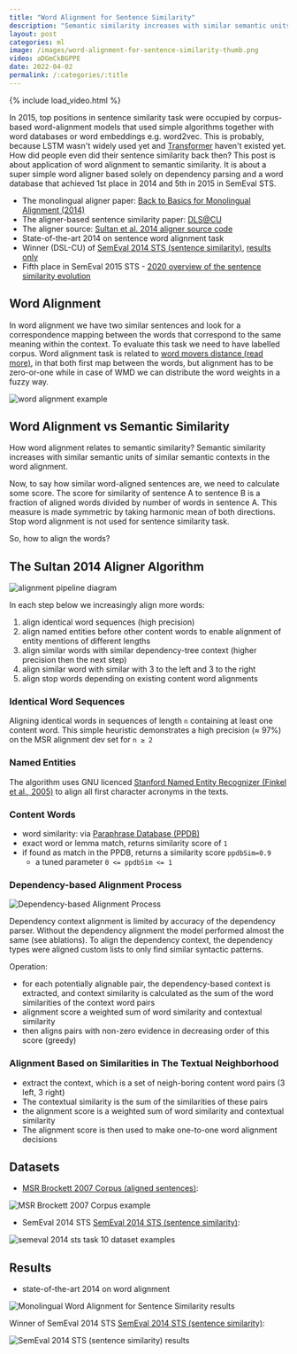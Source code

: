 ```yaml
---
title: "Word Alignment for Sentence Similarity"
description: "Semantic similarity increases with similar semantic units of similar semantic contexts in the monolingual word alignment."
layout: post
categories: ml
image: /images/word-alignment-for-sentence-similarity-thumb.png 
video: aDGmCkBGPPE
date: 2022-04-02
permalink: /:categories/:title
---
```


{% include load_video.html %}

In 2015, top positions in sentence similarity task were occupied by corpus-based word-alignment models that used simple algorithms together with word databases or word embeddings e.g. word2vec.
This is probably, because LSTM wasn't widely used yet and [Transformer](/ml/transformers-self-attention-mechanism-simplified) haven't existed yet.
How did people even did their sentence similarity back then?
This post is about application of word alignment to semantic similarity.
It is about a super simple word aligner based solely on dependency parsing and a word database that achieved 1st place in 2014 and 5th in 2015 in SemEval STS.


- The monolingual aligner paper: [Back to Basics for Monolingual Alignment (2014)](https://aclanthology.org/Q14-1018.pdf)
- The aligner-based sentence similarity paper: [DLS@CU](https://aclanthology.org/S14-2039.pdf)
- The aligner source: [Sultan et al. 2014 aligner source code](https://github.com/ma-sultan/monolingual-word-aligner)
- State-of-the-art 2014 on sentence word alignment task
- Winner (DSL-CU) of [SemEval 2014 STS (sentence similarity)](https://aclanthology.org/S14-2010.pdf), [results only](https://alt.qcri.org/semeval2014/task10/index.php?id=results)
- Fifth place in SemEval 2015 STS - [2020 overview of the sentence similarity evolution](https://arxiv.org/pdf/2004.13820.pdf)


## Word Alignment


In word alignment we have two similar sentences and look for a correspondence mapping between the words that correspond to the same meaning within the context.
To evaluate this task we need to have labelled corpus.
Word alignment task is related to [word movers distance (read more)](/ml/Word-Movers-Embedding-Cheap-WMD-For-Documents),
in that both first map between the words, but alignment has to be zero-or-one while in case of WMD we can distribute the word weights in a fuzzy way.

![word alignment example](/images/dataset-MSR-Brockett-2007.png)

## Word Alignment vs Semantic Similarity
How word alignment relates to semantic similarity?
Semantic similarity increases with similar semantic units of similar semantic contexts in the word alignment.

Now, to say how similar word-aligned sentences are, we need to calculate some score.
The score for similarity of sentence A to sentence B is a fraction of aligned words divided by number of words in sentence A.
This measure is made symmetric by taking harmonic mean of both directions.
Stop word alignment is not used for sentence similarity task.

So, how to align the words?

 
## The Sultan 2014 Aligner Algorithm
![alignment pipeline diagram](/images/word-alignment.png)

In each step below we increasingly align more words: 
1. align identical word sequences (high precision)
1. align named entities before other content words to enable alignment of entity mentions of different lengths
1. align similar words with similar dependency-tree context (higher precision then the next step)
1. align similar word with similar with 3 to the left and 3 to the right
1. align stop words depending on existing content word alignments


### Identical Word Sequences
Aligning identical words in sequences of length `n` containing at least one content word.
This simple heuristic demonstrates a high precision (≈ 97%) on the MSR alignment dev set for `n ≥ 2`

### Named Entities
The algorithm uses GNU licenced [Stanford Named Entity Recognizer (Finkel et al., 2005)](https://nlp.stanford.edu/software/CRF-NER.html) to align all first character acronyms in the texts.

### Content Words
- word similarity: via [Paraphrase Database (PPDB)](https://aclanthology.org/P15-2070.pdf)
- exact word or lemma match, returns similarity score of `1`
- if found as match in the PPDB, returns a similarity score `ppdbSim=0.9`
  - a tuned parameter `0 <= ppdbSim <= 1`

### Dependency-based Alignment Process

![Dependency-based Alignment Process](/images/syntactic-dependencies-for-similarity.png)

Dependency context alignment is limited by accuracy of the dependency parser.
Without the dependency alignment the model performed almost the same (see ablations).
To align the dependency context, the dependency types were aligned custom lists to only find similar syntactic patterns.

Operation:
- for each potentially alignable pair, the dependency-based context is extracted, and context similarity is calculated as the sum of the word similarities of the context word pairs
- alignment score a weighted sum of word similarity and contextual similarity
- then aligns pairs with non-zero evidence in decreasing order of this score (greedy)


### Alignment Based on Similarities in The Textual Neighborhood
- extract the context, which is a set of neigh-boring content word pairs (3 left, 3 right)
- The contextual similarity is the sum of the similarities of these pairs
- the alignment score is a weighted sum of word similarity and contextual similarity
- The alignment score is then used to make one-to-one word alignment decisions


## Datasets

- [MSR Brockett 2007 Corpus (aligned sentences)](https://www.microsoft.com/en-us/research/wp-content/uploads/2016/02/tr-2007-77.pdf):
 
![MSR Brockett 2007 Corpus example](/images/dataset-MSR-Brockett-2007.png)

- SemEval 2014 STS [SemEval 2014 STS (sentence similarity)](https://aclanthology.org/S14-2010.pdf):
 
![semeval 2014 sts task 10 dataset examples](../images/semeval-2014-sts-task-10-dataset-examples.png)

## Results
- state-of-the-art 2014 on word alignment
 
![Monolingual Word Alignment for Sentence Similarity results](/images/word-alignment-for-sentence-similarity-results.png)


Winner of SemEval 2014 STS [SemEval 2014 STS (sentence similarity)](https://aclanthology.org/S14-2010.pdf):

![SemEval 2014 STS (sentence similarity) results](../images/semeval-2014-sts-results.png)

